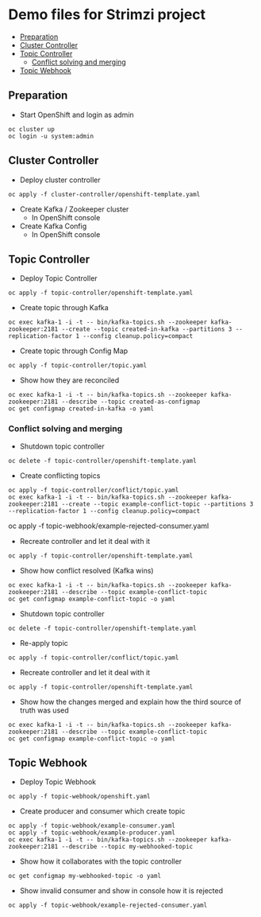 # Demo files for Strimzi project

<!-- TOC depthFrom:2 -->

- [Preparation](#preparation)
- [Cluster Controller](#cluster-controller)
- [Topic Controller](#topic-controller)
    - [Conflict solving and merging](#conflict-solving-and-merging)
- [Topic Webhook](#topic-webhook)

<!-- /TOC -->

## Preparation

* Start OpenShift and login as admin
```
oc cluster up
oc login -u system:admin
```

## Cluster Controller

* Deploy cluster controller
```
oc apply -f cluster-controller/openshift-template.yaml
```

* Create Kafka / Zookeeper cluster
  * In OpenShift console
* Create Kafka Config
  * In OpenShift console

## Topic Controller

* Deploy Topic Controller
```
oc apply -f topic-controller/openshift-template.yaml
```

* Create topic through Kafka
```
oc exec kafka-1 -i -t -- bin/kafka-topics.sh --zookeeper kafka-zookeeper:2181 --create --topic created-in-kafka --partitions 3 --replication-factor 1 --config cleanup.policy=compact
```

* Create topic through Config Map
```
oc apply -f topic-controller/topic.yaml
```

* Show how they are reconciled
```
oc exec kafka-1 -i -t -- bin/kafka-topics.sh --zookeeper kafka-zookeeper:2181 --describe --topic created-as-configmap
oc get configmap created-in-kafka -o yaml
```

### Conflict solving and merging

* Shutdown topic controller
```
oc delete -f topic-controller/openshift-template.yaml
```
* Create conflicting topics
```
oc apply -f topic-controller/conflict/topic.yaml
oc exec kafka-1 -i -t -- bin/kafka-topics.sh --zookeeper kafka-zookeeper:2181 --create --topic example-conflict-topic --partitions 3 --replication-factor 1 --config cleanup.policy=compact
```
oc apply -f topic-webhook/example-rejected-consumer.yaml
* Recreate controller and let it deal with it
```
oc apply -f topic-controller/openshift-template.yaml
```

* Show how conflict resolved (Kafka wins)
```
oc exec kafka-1 -i -t -- bin/kafka-topics.sh --zookeeper kafka-zookeeper:2181 --describe --topic example-conflict-topic
oc get configmap example-conflict-topic -o yaml
```

* Shutdown topic controller
```
oc delete -f topic-controller/openshift-template.yaml
```

* Re-apply topic
```
oc apply -f topic-controller/conflict/topic.yaml
```

* Recreate controller and let it deal with it
```
oc apply -f topic-controller/openshift-template.yaml
```

* Show how the changes merged and explain how the third source of truth was used
```
oc exec kafka-1 -i -t -- bin/kafka-topics.sh --zookeeper kafka-zookeeper:2181 --describe --topic example-conflict-topic
oc get configmap example-conflict-topic -o yaml
```

## Topic Webhook

* Deploy Topic Webhook
```
oc apply -f topic-webhook/openshift.yaml
```

* Create producer and consumer which create topic
```
oc apply -f topic-webhook/example-consumer.yaml
oc apply -f topic-webhook/example-producer.yaml
oc exec kafka-1 -i -t -- bin/kafka-topics.sh --zookeeper kafka-zookeeper:2181 --describe --topic my-webhooked-topic
```

* Show how it collaborates with the topic controller
```
oc get configmap my-webhooked-topic -o yaml
```

* Show invalid consumer and show in console how it is rejected
```
oc apply -f topic-webhook/example-rejected-consumer.yaml
```